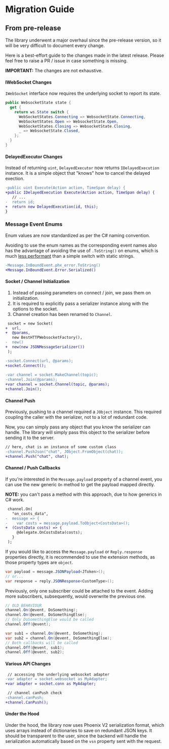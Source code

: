 
# Migration Guide

## From pre-release

The library underwent a major overhaul since the pre-release version, so it will be very difficult to document every change.

Here is a best-effort guide to the changes made in the latest release. Please feel free to raise a PR / issue in case something is missing.

**IMPORTANT:** The changes are not exhaustive.

#### IWebSocket Changes

`IWebSocket` interface now requires the underlying socket to report its state.

```cs
public WebsocketState state {
  get {
    return ws.State switch {
      WebSocketStates.Connecting => WebsocketState.Connecting,
      WebSocketStates.Open => WebsocketState.Open,
      WebSocketStates.Closing => WebsocketState.Closing,
      _ => WebsocketState.Closed,
    };
  }
}
```

#### DelayedExecutor Changes

Instead of returning `uint`, `DelayedExecutor` now returns `IDelayedExecution` instance. It is a simple object that "knows" how to cancel the delayed exection.

```diff
-public uint Execute(Action action, TimeSpan delay) {
+public IDelayedExecution Execute(Action action, TimeSpan delay) {
   // ...
-  return id;
+  return new DelayedExecution(id, this);
}
```

### Message Event Enums

Enum values are now standardized as per the C# naming convention.

Avoiding to use the enum names as the corresponding event names also has the advantage of avoiding the use of `.ToString()` on enums, which is much [less performant][enum-tostring-performance] than a simple switch with static strings.

```diff
-Message.InBoundEvent.phx_error.ToString()
+Message.InBoundEvent.Error.Serialized()
```

#### Socket / Channel Initialization

1. Instead of passing parameters on connect / join, we pass them on initialization.
2. It is required to explicitly pass a serializer instance along with the options to the socket.
3. Channel creation has been renamed to `Channel`.

```diff
 socket = new Socket(
+  url,
+  @params,
   new BestHTTPWebsocketFactory(),
-  new()
+  new(new JSONMessageSerializer())
 );

-socket.Connect(url, @params);
+socket.Connect();
 
-var channel = socket.MakeChannel(topic);
-channel.Join(@params);
+var channel = socket.Channel(topic, @params);
+channel.Join();
```

#### Channel Push

Previously, pushing to a channel required a `JObject` instance. This required coupling the caller with the serializer, not to a lot of redundant code.

Now, you can simply pass any object that you know the serializer can handle. The library will simply pass this object to the serializer before sending it to the server.

```diff
// here, chat is an instance of some custom class
-channel.PushJson("chat", JObject.FromObject(chat));
+channel.Push("chat", chat);
```

#### Channel / Push Callbacks

If you're interested in the `Message.payload` property of a channel event, you can use the new generic `On` method to get the payload mapped directly.

**NOTE:** you can't pass a method with this approach, due to how generics in C# work.

```diff
 channel.On(
   "on_costs_data",
-  message => {
-    var costs = message.payload.ToObject<CostsData>();
+  (CostsData costs) => {
     @delegate.OnCostsData(costs);
   }
 );
```

If you would like to access the `Message.payload` or `Reply.response` properties directly, it is recommended to use the extension methods, as those property types are `object`.

```cs
var payload = message.JSONPayload<JToken>();
// or...
var response = reply.JSONResponse<CustomType>();
```

Previously, only one subscriber could be attached to the event. Adding more subscribers, subsequently, would overwrite the previous one.

```cs
// OLD BEHAVIOUR
channel.On(@event, DoSomething);
channel.On(@event, DoSomethingElse);
// Only DoSomethingElse would be called
channel.Off(@event);
```

```cs
var sub1 = channel.On(@event, DoSomething);
var sub2 = channel.On(@event, DoSomethingElse);
// Both callbacks will be called
channel.Off(@event, sub1);
channel.Off(@event, sub2);
```

#### Various API Changes

```diff
 // accessing the underlying websocket adapter
-var adapter = socket.websocket as MyAdapter;
+var adapter = socket.conn as MyAdapter;
```

```diff
 // channel canPush check
-channel.canPush;
+channel.CanPush();
```

#### Under the Hood

Under the hood, the library now uses Phoenix V2 serialization format, which uses arrays instead of dictionaries to save on redundant JSON keys. It should be transparent to the user, since the backend will handle the serialization automatically based on the `vsn` property sent with the request.

[enum-tostring-performance]: https://youtu.be/BoE5Y6Xkm6w
